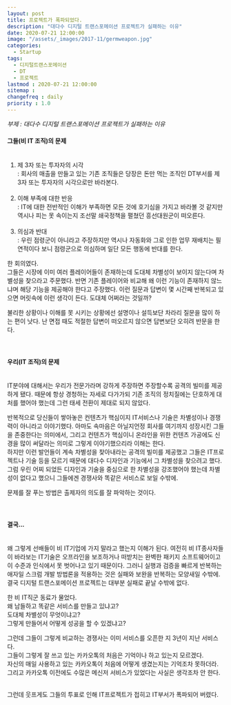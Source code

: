 ```yaml
---
layout: post
title: 프로젝트가 폭파되었다.
description: "대다수 디지털 트랜스포메이션 프로젝트가 실패하는 이유"
date: 2020-07-21 12:00:00
image: "/assets/_images/2017-11/germweapon.jpg"
categories:
  - Startup
tags:
  - 디지털트랜스포메이션
  - DT
  - 프로젝트
lastmod : 2020-07-21 12:00:00
sitemap :
changefreq : daily
priority : 1.0
---
```



*부제 : 대다수 디지털 트랜스포메이션 프로젝트가 실패하는 이유*

#### **그들(비 IT 조직)의 문제**<br><br>

1. 제 3자 또는 투자자의 시각<br>
: 회사의 매출을 만들고 있는 기존 조직들은 당장은 돈만 먹는 조직인 DT부서를 제 3자 또는 투자자의 시각으로만 바라본다.<br><br>
2. 이해 부족에 대한 반응<br>
: IT에 대한 전반적인 이해가 부족하면 모든 것에 호기심을 가지고 바라볼 것 같지만 역시나 피는 못 속이는지 조선말 쇄국정책을 펼쳤던 흥선대원군이 떠오른다.<br><br>
3. 의심과 반대<br>
: 우린 점령군이 아니라고 주장하지만 역시나 자동화와 그로 인한 업무 재배치는 필연적이다 보니 점령군으로 의심하며 일단 모든 행동에 반대를 한다.<br>

한 회의였다.<br>
그들은 시장에 이미 여러 플레이어들이 존재하는데 도대체 차별성이 보이지 않는다며 차별성을 찾으라고 주문했다. 반면 기존 플레이어와 비교해 왜 이런 기능이 존재하지 않느냐며 해당 기능을 제공해야 한다고 주장했다. 이런 질문과 답변이 몇 시간째 반복되고 있으면 머릿속에 이런 생각이 든다. 도대체 어쩌라는 것일까?<br>

불리한 상황이나 이해를 못 시키는 상황에선 설명이나 설득보단 차라리 질문을 많이 하는 편이 낫다. 난 면접 때도 적절한 답변이 떠오르지 않으면 답변보단 오히려 반문을 한다.<br><br><br>

#### **우리(IT 조직)의 문제**<br><br>

IT분야에 대해서는 우리가 전문가라며 강하게 주장하면 주장할수록 공격의 빌미를 제공하게 됐다. 때문에 항상 경청하는 자세로 다가가되 기존 조직의 정치질에는 단호하게 대처를 했어야 했는데 그런 태세 전환이 제대로 되지 않았다.<br>

반복적으로 당신들이 쌓아놓은 컨텐츠가 핵심이지 IT서비스나 기술은 차별성이나 경쟁력이 아니라고 이야기했다. 아마도 속마음은 아닐지언정 회사를 여기까지 성장시킨 그들을 존중한다는 의미에서, 그리고 컨텐츠가 핵심이니 온라인을 위한 컨텐츠 가공에도 신경을 많이 써달라는 의미로 그렇게 이야기했으리라 이해는 한다.<br> 하지만 이런 발언들이 계속 차별성을 찾아내라는 공격의 빌미를 제공했고 그들은 IT프로젝트나 기술 등을 모르기 때문에 대다수 디자인과 기능에서 그 차별성을 찾으려고 했다.
그럼 우린 어찌 되었든 디자인과 기술을 중심으로 한 차별성을 강조했어야 했는데 차별성이 없다고 했으니 그들에겐 경쟁사와 똑같은 서비스로 보일 수밖에.<br>

문제를 잘 푸는 방법은 출제자의 의도를 잘 파악하는 것이다.<br><br><br>


#### **결국...**<br><br>

왜 그렇게 선배들이 비 IT기업에 가지 말라고 했는지 이해가 된다. 여전히 비 IT종사자들이 바라보는 IT기술은 오프라인을 보조하거나 떠받치는 완벽한 패키지 소프트웨어이고 이 수준과 인식에서 못 벗어나고 있기 때문이다. 그러니 실행과 검증을 빠르게 반복하는 애자일 스크럼 개발 방법론을 적용하는 것은 실패와 보완을 반복하는 모양새일 수밖에. 결국 디지털 트랜스포메이션 프로젝트는 대부분 실패로 끝날 수밖에 없다.<br>

한 비 IT직군 동료가 물었다.<br>
왜 남들하고 똑같은 서비스를 만들고 있냐고?<br>
도대체 차별성이 무엇이냐고?<br>
그렇게 만들어서 어떻게 성공을 할 수 있겠냐고?<br>

그런데 그들이 그렇게 비교하는 경쟁사는 이미 서비스를 오픈한 지 3년이 지난 서비스다.<br>
그들이 그렇게 잘 쓰고 있는 카카오톡의 처음은 기억이나 하고 있는지 모르겠다.<br>
자신의 매일 사용하고 있는 카카오톡이 처음에 어떻게 생겼는지는 기억조차 못하더라.<br>
그리고 카카오톡 이전에도 수많은 메신저 서비스가 있었다는 사실은 생각조차 안 한다.<br><br>

그런데 웃프게도 그들의 투표로 인해 IT프로젝트가 접히고 IT부서가 폭파되어 버렸다. 
